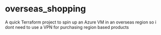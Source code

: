 # overseas_shopping
A quick Terraform project to spin up an Azure VM in an overseas region so i dont need to use a VPN for purchasing region based products
